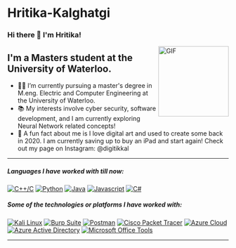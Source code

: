 # Hritika-Kalghatgi

### Hi there 👋 I'm Hritika!
<img align="right" alt="GIF" height="160px" src="https://media3.giphy.com/media/ub8skCISGGNxCeZTNb/giphy.gif" />

## I'm a Masters student at the University of Waterloo.

- 👨‍💻 I’m currently pursuing a master's degree in M.eng. Electric and Computer Engineering at the University of Waterloo.
- 📚 My interests involve cyber security, software development, and I am currently exploring Neural Network related concepts!
- :dizzy: A fun fact about me is I love digital art and used to create some back in 2020. I am currently saving up to buy an iPad and start again! Check out my page on Instagram: @digitikkal

--- 

##### Languages I have worked with till now:
[![C++/C](https://img.shields.io/badge/C++/C-FFB6C1?style=for-the-badge&logo=c%2B%2B&logoColor=white)](https://en.wikipedia.org/wiki/C%2B%2B)
[![Python](https://img.shields.io/badge/Python-87CEEB?style=for-the-badge&logo=python&logoColor=white)](https://www.python.org/)
[![Java](https://img.shields.io/badge/Java-FFD700?style=for-the-badge&logo=java&logoColor=white)](https://www.java.com/)
[![Javascript](https://img.shields.io/badge/Javascript-90EE90?style=for-the-badge&logo=javascript&logoColor=white)](https://developer.mozilla.org/en-US/docs/Web/JavaScript)
[![C#](https://img.shields.io/badge/C%23-FFA07A?style=for-the-badge&logo=c-sharp&logoColor=white)](https://docs.microsoft.com/en-us/dotnet/csharp/)

##### Some of the technologies or platforms I have worked with:
[![Kali Linux](https://img.shields.io/badge/Kali_Linux-8A2BE2?style=for-the-badge&logo=kali-linux&logoColor=white)](https://www.kali.org/)
[![Burp Suite](https://img.shields.io/badge/Burp_Suite-FFD700?style=for-the-badge&logo=burp-suite&logoColor=white)](https://portswigger.net/burp)
[![Postman](https://img.shields.io/badge/Postman-87CEEB?style=for-the-badge&logo=postman&logoColor=white)](https://www.postman.com/)
[![Cisco Packet Tracer](https://img.shields.io/badge/Cisco_Packet_Tracer-00FA9A?style=for-the-badge&logo=cisco&logoColor=white)](https://www.netacad.com/courses/packet-tracer)
[![Azure Cloud](https://img.shields.io/badge/Azure_Cloud-00BFFF?style=for-the-badge&logo=microsoft-azure&logoColor=white)](https://azure.microsoft.com/)
[![Azure Active Directory](https://img.shields.io/badge/Azure_Active_Directory-4682B4?style=for-the-badge&logo=microsoft-azure&logoColor=white)](https://azure.microsoft.com/)
[![Microsoft Office Tools](https://img.shields.io/badge/Microsoft_Office_Tools-778899?style=for-the-badge&logo=microsoft&logoColor=white)](https://www.microsoft.com/en-us/microsoft-365/get-started-with-office-2019)

---
